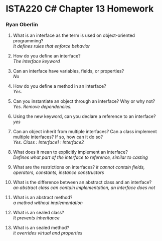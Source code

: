 # ISTA220 C# Chapter 13 Homework

### Ryan Oberlin
1. What is an interface as the term is used on object-oriented programming?  
*It defines rules that enforce behavior*  

2. How do you define an interface?  
*The interface keyword*  

3. Can an interface have variables, fields, or properties?  
*No*  

4. How do you define a method in an interface?  
*Yes.*  

5. Can you instantiate an object through an interface? Why or why not?  
*Yes. Remove dependencies.*  

6. Using the new keyword, can you declare a reference to an interface?  
*yes*  

7. Can an object inherit from multiple interfaces? Can a class implement multiple interfaces? If so, how can it do so?  
*Yes. Class : Interface1 : Interface2*

8. What does it mean to explicitly implement an interface?  
*Defines what part of the interface to reference, similar to casting*

9. What are the restrictions on interfaces?
*it cannot contain fields, operators, constants, instance constructors*  

10. What is the difference between an abstract class and an interface?  
*an abstract class can contain implementation, an interface does not*  

11. What is an abstract method?  
*a method without implementation*

12. What is an sealed class?  
*It prevents inheritance*
13. What is an sealed method?  
*it overrides virtual and properties*
